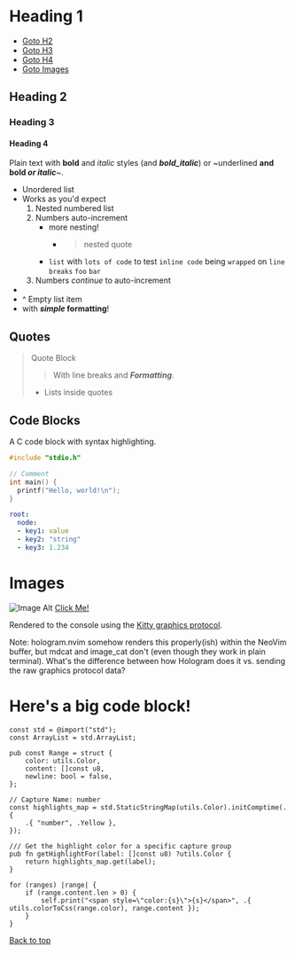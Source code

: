 # Heading 1

- [Goto H2](#heading-2)
- [Goto H3](#heading-3)
- [Goto H4](#heading-4)
- [Goto Images](#images)

## Heading 2

### Heading 3

#### Heading 4

Plain text with **bold** and _italic_ styles (and **_bold_italic_**) or ~underlined **and bold _or
italic_**~.

- Unordered list
- Works as you'd expect
  1. Nested numbered list
  1. Numbers auto-increment
     - more nesting!
       - > nested quote
     - `list` with `lots of code` to test `inline code` being `wrapped` on `line breaks` `foo` `bar`
  1. Numbers _continue_ to auto-increment
-
- ^ Empty list item
- with **_simple_ formatting**!

## Quotes

> Quote Block
>
> > With line breaks and **_Formatting_**.
>
> - Lists inside quotes

## Code Blocks

A C code block with syntax highlighting.

```c
#include "stdio.h"

// Comment
int main() {
  printf("Hello, world!\n");
}
```

```yaml
root:
  node:
  - key1: value
  - key2: "string"
  - key3: 1.234
```

# Images

![Image Alt](zig-zero.png) [Click Me!](https://google.com)

Rendered to the console using the
[Kitty graphics protocol](https://sw.kovidgoyal.net/kitty/graphics-protocol/).

Note: hologram.nvim somehow renders this properly(ish) within the NeoVim buffer, but mdcat and
image_cat don't (even though they work in plain terminal). What's the difference between how
Hologram does it vs. sending the raw graphics protocol data?

# Here's a big code block!

```zig
const std = @import("std");
const ArrayList = std.ArrayList;

pub const Range = struct {
    color: utils.Color,
    content: []const u8,
    newline: bool = false,
};

// Capture Name: number
const highlights_map = std.StaticStringMap(utils.Color).initComptime(.{
    .{ "number", .Yellow },
});

/// Get the highlight color for a specific capture group
pub fn getHighlightFor(label: []const u8) ?utils.Color {
    return highlights_map.get(label);
}

for (ranges) |range| {
    if (range.content.len > 0) {
        self.print("<span style=\"color:{s}\">{s}</span>", .{ utils.colorToCss(range.color), range.content });
    }
}
```

[Back to top](#heading-1)
